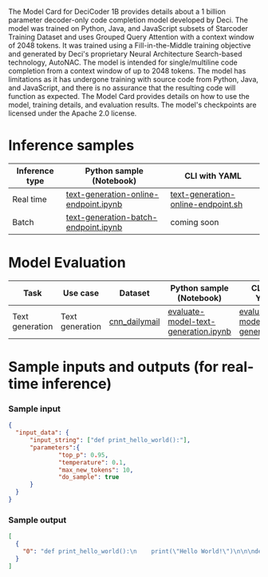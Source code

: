The Model Card for DeciCoder 1B provides details about a 1 billion parameter decoder-only code completion model developed by Deci. The model was trained on Python, Java, and JavaScript subsets of Starcoder Training Dataset and uses Grouped Query Attention with a context window of 2048 tokens. It was trained using a Fill-in-the-Middle training objective and generated by Deci's proprietary Neural Architecture Search-based technology, AutoNAC. The model is intended for single/multiline code completion from a context window of up to 2048 tokens. The model has limitations as it has undergone training with source code from Python, Java, and JavaScript, and there is no assurance that the resulting code will function as expected. The Model Card provides details on how to use the model, training details, and evaluation results. The model's checkpoints are licensed under the Apache 2.0 license.


# Inference samples

Inference type|Python sample (Notebook)|CLI with YAML
|--|--|--|
Real time|<a href="https://aka.ms/azureml-infer-online-sdk-text-generation" target="_blank">text-generation-online-endpoint.ipynb</a>|<a href="https://aka.ms/azureml-infer-online-cli-text-generation" target="_blank">text-generation-online-endpoint.sh</a>
Batch |<a href="https://aka.ms/azureml-infer-batch-sdk-text-generation" target="_blank">text-generation-batch-endpoint.ipynb</a>| coming soon


# Model Evaluation

Task| Use case| Dataset| Python sample (Notebook)| CLI with YAML
|--|--|--|--|--|
Text generation | Text generation | <a href="https://huggingface.co/datasets/cnn_dailymail" target="_blank"> cnn_dailymail </a> | <a href="https://aka.ms/azureml-eval-sdk-text-generation/" target="_blank">evaluate-model-text-generation.ipynb</a> | <a href="https://aka.ms/azureml-eval-cli-text-generation/" target="_blank">evaluate-model-text-generation.yml</a>


# Sample inputs and outputs (for real-time inference)

### Sample input
```json
{
  "input_data": {
      "input_string": ["def print_hello_world():"],
      "parameters":{   
              "top_p": 0.95,
              "temperature": 0.1,
              "max_new_tokens": 10,
              "do_sample": true
      }
  }
}
```

### Sample output
```json
[
  {
    "0": "def print_hello_world():\n    print(\"Hello World!\")\n\n\ndef print"
  }
]
```